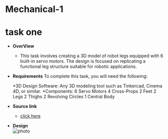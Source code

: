 # Mechanical-1
# task one  
* **OverView**
    * This task involves creating a 3D model of robot legs equipped with 6 built-in servo motors. The design is focused on replicating a functional leg structure suitable for robotic applications.


* **Requirements**
    To complete this task, you will need the following:

     *3D Design Software: Any 3D modeling tool such as Tinkercad, Cinema 4D, or similar.
*Components:
6 Servo Motors
4 Cross-Props
2 Feet
2 Legs
2 Thighs
2 Revolving Circles
1 Central Body
* **Source link**  
    * [click here](https://www.tinkercad.com/things/9wfB3m866Ao-legs-with-6-servo-motors?sharecode=6Noxx_fnurXRgr8VZqs7S4oOl4roi44QUJ65jeSR17A)

* **Design**  
    ![photo](./image.png)
